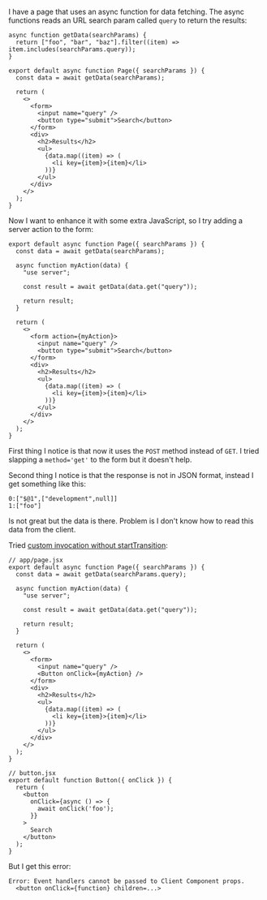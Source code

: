 I have a page that uses an async function for data fetching. The async functions reads an URL search param called `query` to return the results:

```
async function getData(searchParams) {
  return ["foo", "bar", "baz"].filter((item) => item.includes(searchParams.query));
}

export default async function Page({ searchParams }) {
  const data = await getData(searchParams);

  return (
    <>
      <form>
        <input name="query" />
        <button type="submit">Search</button>
      </form>
      <div>
        <h2>Results</h2>
        <ul>
          {data.map((item) => (
            <li key={item}>{item}</li>
          ))}
        </ul>
      </div>
    </>
  );
}
```

Now I want to enhance it with some extra JavaScript, so I try adding a server action to the form:

```
export default async function Page({ searchParams }) {
  const data = await getData(searchParams);

  async function myAction(data) {
    "use server";

    const result = await getData(data.get("query"));

    return result;
  }

  return (
    <>
      <form action={myAction}>
        <input name="query" />
        <button type="submit">Search</button>
      </form>
      <div>
        <h2>Results</h2>
        <ul>
          {data.map((item) => (
            <li key={item}>{item}</li>
          ))}
        </ul>
      </div>
    </>
  );
}
```

First thing I notice is that now it uses the `POST` method instead of `GET`. I tried slapping a `method='get'` to the form but it doesn't help.

Second thing I notice is that the response is not in JSON format, instead I get something like this:

```
0:["$@1",["development",null]]
1:["foo"]
```

Is not great but the data is there. Problem is I don't know how to read this data from the client.

Tried [custom invocation without startTransition](https://nextjs.org/docs/app/building-your-application/data-fetching/server-actions#custom-invocation-without-starttransition):

```
// app/page.jsx
export default async function Page({ searchParams }) {
  const data = await getData(searchParams.query);

  async function myAction(data) {
    "use server";

    const result = await getData(data.get("query"));

    return result;
  }

  return (
    <>
      <form>
        <input name="query" />
        <Button onClick={myAction} />
      </form>
      <div>
        <h2>Results</h2>
        <ul>
          {data.map((item) => (
            <li key={item}>{item}</li>
          ))}
        </ul>
      </div>
    </>
  );
}

// button.jsx
export default function Button({ onClick }) {
  return (
    <button
      onClick={async () => {
        await onClick('foo');
      }}
    >
      Search
    </button>
  );
}
```

But I get this error:

```
Error: Event handlers cannot be passed to Client Component props.
  <button onClick={function} children=...>
```
